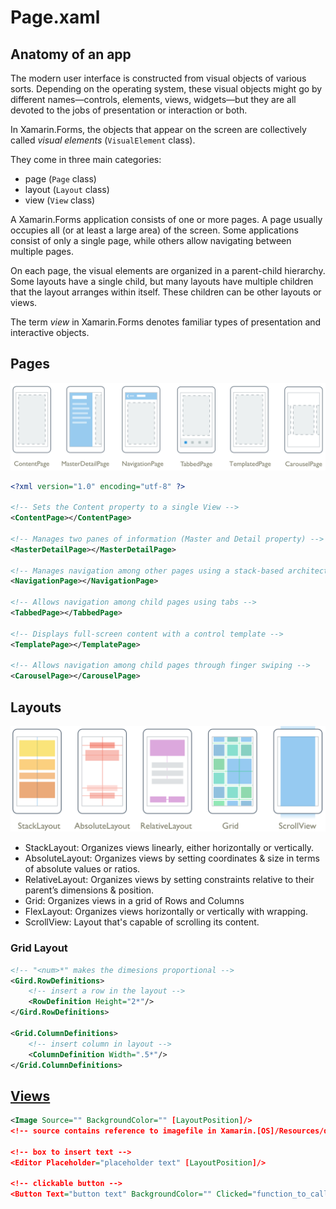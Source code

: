 # Page.xaml

## Anatomy of an app

The modern user interface is constructed from visual objects of various sorts. Depending on the operating system, these visual objects might go by different names—controls, elements, views, widgets—but they are all devoted to the jobs of presentation or interaction or both.

In Xamarin.Forms, the objects that appear on the screen are collectively called *visual elements* (`VisualElement` class).

They come in three main categories:

- page (`Page` class)
- layout (`Layout` class)
- view (`View` class)

A Xamarin.Forms application consists of one or more pages. A page usually occupies all (or at least a large area) of the screen.
Some applications consist of only a single page, while others allow navigating between multiple pages.

On each page, the visual elements are organized in a parent-child hierarchy.
Some layouts have a single child, but many layouts have multiple children that the layout arranges within itself. These children can be other layouts or views.

The term *view* in Xamarin.Forms denotes familiar types of presentation and interactive objects.

## Pages

![pages](../../.images/dotnet_xamarin-pages.png)

```xml
<?xml version="1.0" encoding="utf-8" ?>

<!-- Sets the Content property to a single View -->
<ContentPage></ContentPage>

<!-- Manages two panes of information (Master and Detail property) -->
<MasterDetailPage></MasterDetailPage>

<!-- Manages navigation among other pages using a stack-based architecture -->
<NavigationPage></NavigationPage>

<!-- Allows navigation among child pages using tabs -->
<TabbedPage></TabbedPage>

<!-- Displays full-screen content with a control template -->
<TemplatePage></TemplatePage>

<!-- Allows navigation among child pages through finger swiping -->
<CarouselPage></CarouselPage>
```

## Layouts

![layouts](../../.images/dotnet_xamarin-layouts.png)

- StackLayout: Organizes views linearly, either horizontally or vertically.
- AbsoluteLayout: Organizes views by setting coordinates & size in terms of absolute values or ratios.
- RelativeLayout: Organizes views by setting constraints relative to their parent’s dimensions & position.
- Grid: Organizes views in a grid of Rows and Columns
- FlexLayout: Organizes views horizontally or vertically with wrapping.
- ScrollView: Layout that's capable of scrolling its content.

### Grid Layout

```xml
<!-- "<num>*" makes the dimesions proportional -->
<Gird.RowDefinitions>
    <!-- insert a row in the layout -->
    <RowDefinition Height="2*"/>
</Gird.RowDefinitions>

<Grid.ColumnDefinitions>
    <!-- insert column in layout -->
    <ColumnDefinition Width=".5*"/>
</Grid.ColumnDefinitions>
```

## [Views](https://docs.microsoft.com/en-us/xamarin/xamarin-forms/xaml/xaml-controls "XAML Views")

```xml
<Image Source="" BackgroundColor="" [LayoutPosition]/>
<!-- source contains reference to imagefile in Xamarin.[OS]/Resources/drawable -->

<!-- box to insert text -->
<Editor Placeholder="placeholder text" [LayoutPosition]/>

<!-- clickable button -->
<Button Text="button text" BackgroundColor="" Clicked="function_to_call" [LayoytPosition]/>
```
